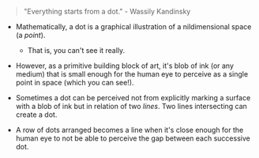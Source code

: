 
> "Everything starts from a dot." - Wassily Kandinsky

- Mathematically, a dot is a graphical illustration of a nildimensional space (a _point_).
  - That is, you can't see it really.
- However, as a primitive building block of art, it's blob of ink (or any medium) that is small enough for the human eye to perceive as a single point in space (which you can see!).
- Sometimes a dot can be perceived not from explicitly marking a surface with a blob of ink but in relation of two _lines_. Two lines intersecting can create a dot.

- A row of dots arranged becomes a line when it's close enough for the human eye to not be able to perceive the gap between each successive dot.
